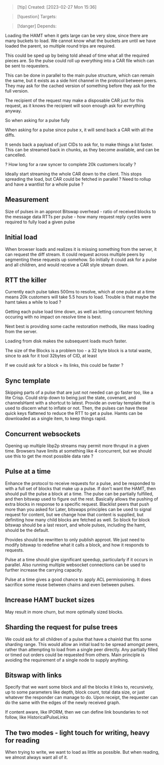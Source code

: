 
>[!tip] Created: [2023-02-27 Mon 15:36]

>[!question] Targets: 

>[!danger] Depends: 

Loading the HAMT when it gets large can be very slow, since there are many buckets to load.
We cannot know what the buckets are until we have loaded the parent, so multiple round trips are required.

This could be sped up by being told ahead of time what all the required pieces are.  So the pulse could roll up everything into a CAR file which can be sent to requesters.

This can be done in parallel to the main pulse structure, which can remain the same, but it exists as a side hint channel in the protocol between peers.  They may ask for the cached version of something before they ask for the full version.

The recipient of the request may make a disposable CAR just for this request, as it knows the recipient will soon enough ask for everything anyway.

So when asking for a pulse fully

When asking for a pulse since pulse x, it will send back a CAR with all the diffs.

It sends back a payload of just CIDs to ask for, to make things a lot faster.
This can be streamed back in chunks, as they become available, and can be cancelled.

? How long for a raw syncer to complete 20k customers locally ?

Ideally start streaming the whole CAR down to the client.
This stops spreading the load, but CAR could be fetched in parallel ?
Need to rollup and have a wantlist for a whole pulse ?

## Measurement
Size of pulses in an approot
Bitswap overhead - ratio of received blocks to the message data
RTTs per pulse - how many request reply cycles were required to fully load a given pulse

## Initial load
When browser loads and realizes it is missing something from the server, it can request the diff stream.  It could request across multiple peers by segmenting these requests up somehow.  So initially it could ask for a pulse and all children, and would receive a CAR style stream down.

## RTT the killer
Currently each pulse takes 500ms to resolve, which at one pulse at a time means 20k customers will take 5.5 hours to load.  Trouble is that maybe the hamt takes a while to load ?

Getting each pulse load time down, as well as letting concurrent fetching occuring with no impact on resolve time is best.

Next best is providing some cache restoration methods, like mass loading from the server.

Loading from disk makes the subsequent loads much faster.

The size of the Blocks is a problem too - a 32 byte block is a total waste, since to ask for it tool 32bytes of CID, at least

If we could ask for a block + its links, this could be faster ?

## Sync template
Skipping parts of a pulse that are just not needed can go faster too, like a lite Crisp.  Could strip down to being just the state, covenant, and channelsHamt with a shortcut to latest.
Provide an overlay template that is used to discern what to inflate or not.
Then, the pulses can have these quick keys flattened to reduce the RTT to get a pulse.
Hamts can be downloaded as a single item, to keep things rapid.

## Concurrent websockets
Opening up multiple libp2p streams may permit more thruput in a given time.  Browsers have limits at something like 4 concurrent, but we should use this to get the most possible data rate ?

## Pulse at a time
Enhance the protocol to receive requests for a pulse, and be responded to with a full set of blocks that make up a pulse.  If don't want the HAMT, then should pull the pulse a block at a time.
The pulse can be partially fulfilled, and then bitswap used to figure out the rest.
Basically allows the pushing of extra blocks in response to a specific request.
Blacklist peers that push more than you asked for
Later, bitswaps principles can be used to signal request for content, but we change how that content is supplied, but definiting how many child blocks are fetched as well.
So block for block bitswap should be a last resort, and whole pulses, including the hamt, should be the default.

Provides should be rewritten to only publish approot.  We just need to modify bitswap to redefine what it calls a block, and how it responds to requests.

Pulse at a time should give significant speedup, particularly if it occurs in parallel.  Also running multiple websocket connections can be used to further increase the carrying capacity.

Pulse at a time gives a good chance to apply ACL permissioning.  It does sacrifice some reuse between chains and even between pulses.

## Increase HAMT bucket sizes
May result in more churn, but more optimally sized blocks.

## Sharding the request for pulse trees
We could ask for all children of a pulse that have a chainId that fits some sharding range.  This would allow an initial load to be spread amongst peers, rather than attempting to load from a single peer directly.  Any partially filled or timed out orders could be requested from others.
Main principle is avoiding the requirement of a single node to supply anything.

## Bitswap with links
Specify that we want some block and all the blocks it links to, recursively, up to some parameters like depth, block count, total data size, or just whatever the responder can manage to do.  Upon receipt, the requester can do the same with the edges of the newly received graph.

If content aware, like IPORM, then we can define link boundaries to not follow, like HistoricalPulseLinks

## The two modes - light touch for writing, heavy for reading
When trying to write, we want to load as little as possible.  But when reading, we almost always want all of it.